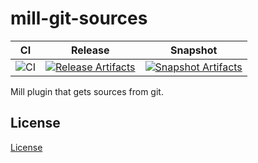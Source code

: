 # mill-git-sources

| CI | Release | Snapshot |
| --- | --- | --- |
| ![CI][Badge-CI] | [![Release Artifacts][Badge-SonatypeReleases]][Link-SonatypeReleases] | [![Snapshot Artifacts][Badge-SonatypeSnapshots]][Link-SonatypeSnapshots] |

Mill plugin that gets sources from git.

## License

[License](LICENSE)

[Badge-SonatypeReleases]:https://img.shields.io/nexus/r/io.github.eleven19/io.github.eleven19.mill-git-source_mill0.10_2.13?server=https%3A%2F%2Fs01.oss.sonatype.org "Sonatype Releases"
[Badge-SonatypeSnapshots]: https://img.shields.io/nexus/s/io.github.eleven19/io.github.eleven19.mill-git-source_mill0.10_2.13?server=https%3A%2F%2Fs01.oss.sonatype.org "Sonatype Snapshots"
[Badge-CI]: https://github.com/eleven19/mill-git-sources/actions/workflows/ci.yml/badge.svg
[Link-SonatypeReleases]: https://oss.sonatype.org/content/repositories/releases/io.github.eleven19/mill-git-sources_mill0.10_2.13/ "Sonatype Releases"
[Link-SonatypeSnapshots]: https://s01.oss.sonatype.org/content/repositories/snapshots/io.github.eleven19/mill-git-sources_mill0.10_2.13/ "Sonatype Snapshots"
